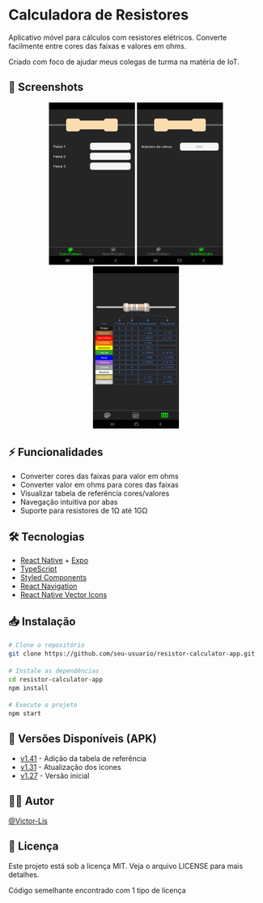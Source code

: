 # Calculadora de Resistores

Aplicativo móvel para cálculos com resistores elétricos. Converte facilmente entre cores das faixas e valores em ohms.

Criado com foco de ajudar meus colegas de turma na matéria de IoT.

## 📱 Screenshots

<div align="center">
  <img alt="ColorToNum" width="170px" height="320px" src="./assets/project-images/colorToNum.jpg">
  <img alt="NumToColor" width="170px" height="320px" src="./assets/project-images/numToColor.jpg">
  <img alt="ModelTable" width="170px" height="320px" src="./assets/project-images/modelTable.jpg">
</div>

## ⚡ Funcionalidades

- Converter cores das faixas para valor em ohms
- Converter valor em ohms para cores das faixas  
- Visualizar tabela de referência cores/valores
- Navegação intuitiva por abas
- Suporte para resistores de 1Ω até 1GΩ

## 🛠️ Tecnologias

- [React Native](https://reactnative.dev/) + [Expo](https://expo.dev/)
- [TypeScript](https://www.typescriptlang.org/)
- [Styled Components](https://styled-components.com/)
- [React Navigation](https://reactnavigation.org/)
- [React Native Vector Icons](https://github.com/oblador/react-native-vector-icons)

## 📥 Instalação

```bash
# Clone o repositório
git clone https://github.com/seu-usuario/resistor-calculator-app.git

# Instale as dependências
cd resistor-calculator-app
npm install

# Execute o projeto
npm start
```

## 📱 Versões Disponíveis (APK)

- [v1.41](https://github.com/Victor-Lis/Resistor-Calculator-App/blob/master/apks/Resistor%20Calculator%20v1.27.apk) - Adição da tabela de referência 
- [v1.31](https://github.com/Victor-Lis/Resistor-Calculator-App/blob/master/apks/Resistor%20Calculator%20v1.31.apk) - Atualização dos ícones
- [v1.27](https://github.com/Victor-Lis/Resistor-Calculator-App/blob/master/apks/Resistor%20Calculator%20v1.41.apk) - Versão inicial

## 👨‍💻 Autor

[@Victor-Lis](https://github.com/Victor-Lis)

## 📄 Licença

Este projeto está sob a licença MIT. Veja o arquivo LICENSE para mais detalhes.

Código semelhante encontrado com 1 tipo de licença
